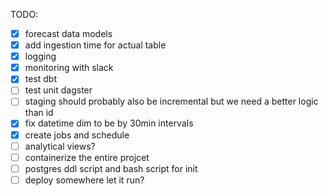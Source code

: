 
TODO:
- [X] forecast data models
- [X] add ingestion time for actual table
- [X] logging
- [X] monitoring with slack
- [X] test dbt
- [ ] test unit dagster
- [ ] staging should probably also be incremental but we need a better logic than id
- [X] fix datetime dim to be by 30min intervals
- [X] create jobs and schedule
- [ ] analytical views?
- [ ] containerize the entire projcet
- [ ] postgres ddl script and bash script for init
- [ ] deploy somewhere let it run?
